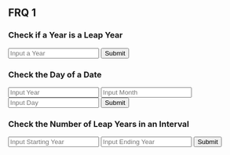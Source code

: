 ## FRQ 1
<p id="test"></p>





<script>

function numberOfLeapYears(year1, year2) {
    
    result = document.getElementById("numberOfLeapYearsResult");

    // Fetch data from API
    fetch('https://samayacsa.tk/api/calendar/numberOfLeapYears/' + year1 + "/" + year2)
    .then(response => response.json())
    .then(data => {

        console.log(data);

        result.innerHTML = "Leap Years between " + year1 + "and " + year2 + ": " + data.numberOfLeapYears;

    })
}

function getYear1(){
    let inputYear1 = document.getElementById("inputYear1").value;
    return inputYear1;
}

function getYear2(){
    let inputYear2 = document.getElementById("inputYear2").value;
    return inputYear2;
}

function getYear(){
    let inputYear = document.getElementById("inputYear").value;
    return inputYear;
}
function getYear3(){
    let inputYear3 = document.getElementById("inputYear3").value;
    return inputYear3;
}

function getMonth(){
    let inputMonth = document.getElementById("inputMonth").value;
    return inputMonth;
}

function getDay(){
    let inputDay = document.getElementById("inputDay").value;
    return inputDay;
}


function date(year, month, day) {
    
    result = document.getElementById("dateResult");

    // Fetch data from API
    fetch('https://samayacsa.tk/api/calendar/date/' + year3 + "/" + month + "/" + day)
    .then(response => response.json())
    .then(data => {

        console.log(data);

        result.innerHTML = "Day of Week: " + data.date;

    })
}


function isLeapYear(yearparam) {
    
    result = document.getElementById("isLeapYearResult");

    // Fetch data from API
    fetch('https://samayacsa.tk/api/calendar/isLeapYear/' + yearparam)
    .then(response => response.json())
    .then(data => {

        console.log(data);

        result.innerHTML = data.isLeapYear;

    })
}

</script>

### Check if a Year is a Leap Year
<input id="inputYear" placeholder="Input a Year">
<button onclick="isLeapYear(getYear())">Submit</button>
<p id="isLeapYearResult"></p>

### Check the Day of a Date
<input id="inputYear3" placeholder="Input Year">
    <input id="inputMonth" placeholder="Input Month">
    <input id="inputDay" placeholder="Input Day">
    <button onclick="date(getYear3(), getMonth(),getDay())">Submit</button>
<p id="dateResult"></p>

### Check the Number of Leap Years in an Interval
<input id="inputYear1" placeholder="Input Starting Year">
    <input id="inputYear2" placeholder="Input Ending Year">
    <button onclick="numberOfLeapYears(getYear1(), getYear2())">Submit</button>
<p id="numberOfLeapYearsResult"></p>
